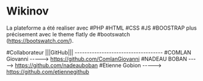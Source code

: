 # Wikinov

La plateforme a été realiser avec #PHP #HTML #CSS #JS #BOOSTRAP plus précisement avec le theme flatly de #bootswatch (https://bootswatch.com/).

#Collaborateur
								|||GitHub|||
					   		------------------------------------
	#COMLAN Giovanni ----->   https://github.com/ComlanGiovanni
	#NADEAU BOBAN    ----->   https://github.com/nadeauboban
	#Etienne Gobion  ----->   https://github.com/etiennegithub
